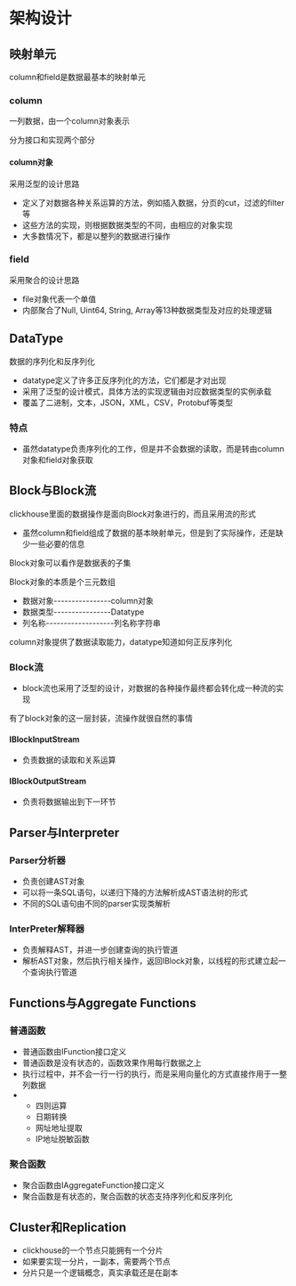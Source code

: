 # 架构设计

## 映射单元

column和field是数据最基本的映射单元

### column

一列数据，由一个column对象表示

分为接口和实现两个部分

#### column对象

采用泛型的设计思路

* 定义了对数据各种关系运算的方法，例如插入数据，分页的cut，过滤的filter等
* 这些方法的实现，则根据数据类型的不同，由相应的对象实现
* 大多数情况下，都是以整列的数据进行操作

### field

采用聚合的设计思路

* file对象代表一个单值
* 内部聚合了Null, Uint64, String, Array等13种数据类型及对应的处理逻辑


## DataType

数据的序列化和反序列化

* datatype定义了许多正反序列化的方法，它们都是才对出现
* 采用了泛型的设计模式，具体方法的实现逻辑由对应数据类型的实例承载
* 覆盖了二进制，文本，JSON，XML，CSV，Protobuf等类型

### 特点

* 虽然datatype负责序列化的工作，但是并不会数据的读取，而是转由column对象和field对象获取


## Block与Block流

clickhouse里面的数据操作是面向Block对象进行的，而且采用流的形式

* 虽然column和field组成了数据的基本映射单元，但是到了实际操作，还是缺少一些必要的信息

Block对象可以看作是数据表的子集

Block对象的本质是个三元数组

* 数据对象----------------column对象
* 数据类型----------------Datatype
* 列名称-------------------列名称字符串

column对象提供了数据读取能力，datatype知道如何正反序列化

### Block流

* block流也采用了泛型的设计，对数据的各种操作最终都会转化成一种流的实现

有了block对象的这一层封装，流操作就很自然的事情

#### IBlockInputStream

* 负责数据的读取和关系运算

#### IBlockOutputStream

* 负责将数据输出到下一环节

## Parser与Interpreter

### Parser分析器

* 负责创建AST对象
* 可以将一条SQL语句，以递归下降的方法解析成AST语法树的形式
* 不同的SQL语句由不同的parser实现类解析

### InterPreter解释器

* 负责解释AST，并进一步创建查询的执行管道
* 解析AST对象，然后执行相关操作，返回IBlock对象，以线程的形式建立起一个查询执行管道

## Functions与Aggregate Functions

### 普通函数

* 普通函数由IFunction接口定义
* 普通函数是没有状态的，函数效果作用每行数据之上
* 执行过程中，并不会一行一行的执行，而是采用向量化的方式直接作用于一整列数据
* * 四则运算
  * 日期转换
  * 网址地址提取
  * IP地址脱敏函数


### 聚合函数

* 聚合函数由IAggregateFunction接口定义
* 聚合函数是有状态的，聚合函数的状态支持序列化和反序列化

## Cluster和Replication

* clickhouse的一个节点只能拥有一个分片
* 如果要实现一分片，一副本，需要两个节点
* 分片只是一个逻辑概念，真实承载还是在副本
